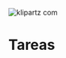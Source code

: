 ![klipartz com](https://user-images.githubusercontent.com/26189854/106708264-2be8d880-65b8-11eb-8052-37d3cb68f91b.png)

# Tareas
